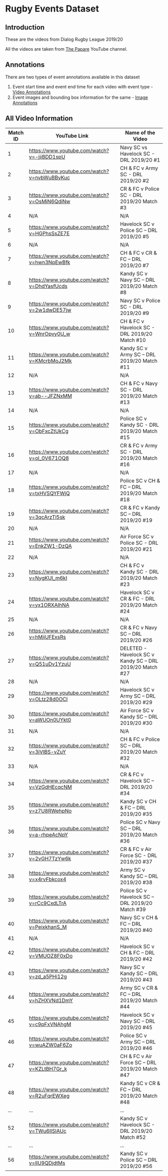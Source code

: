 # Rugby Events Dataset

## Introduction

These are the videos from Dialog Rugby League 2019/20

All the videos are taken from [The Papare](https://www.thepapare.com/) YouTube channel.

## Annotations

There are two types of event annotations available in this dataset

1. Event start time and event end time for each video with event type - [Video Annotations](image-annotations/)
2. Event images and bounding box information for the same - [Image Annotations](video-annotations/)



## All Video Information

| Match ID | YouTube Link | Name of the Video |
| --- | ----------- | --- |
| 1 | https://www.youtube.com/watch?v=-jjiBDD1spU | Navy SC vs Havelock SC - DRL 2019/20 #1 | test |
| 2 | https://www.youtube.com/watch?v=nvbWuBByKuc | CH & FC v Army SC - DRL 2019/20 #2 | test |
| 3 | https://www.youtube.com/watch?v=OsMiN6QdiNw | CR & FC v Police SC - DRL 2019/20 Match #3 | test |
| 4 | N/A | N/A |
| 5 | https://www.youtube.com/watch?v=HGPhsSsZE7E | Havelock SC v Police SC – DRL 2019/20 #5 |
| 6 | N/A | N/A |
| 7 | https://www.youtube.com/watch?v=hwn3NpEwBfk | CH & FC v CR & FC – DRL 2019/20 #7 |
| 8 | https://www.youtube.com/watch?v=DhdYasfUcds | Kandy SC v Navy SC – DRL 2019/20 Match #8 |
| 9 | https://www.youtube.com/watch?v=2w1dwDE57jw | Navy SC v Police SC - DRL 2019/20 #9 |
| 10 | https://www.youtube.com/watch?v=WnrOpvy0U_w | CH & FC v Havelock SC - DRL 2019/20 Match #10 |
| 11 | https://www.youtube.com/watch?v=KMcrbMoJ2Mk | Kandy SC v Army SC – DRL 2019/20 Match #11 |
| 12 | N/A | N/A |
| 13 | https://www.youtube.com/watch?v=ab--JFZNxMM | CH & FC v Navy SC - DRL 2019/20 Match #13 |
| 14 | N/A | N/A |
| 15 | https://www.youtube.com/watch?v=ObFxcZtUkCg | Police SC v Kandy SC - DRL 2019/20 Match #15 |
| 16 | https://www.youtube.com/watch?v=ol_0V671OQ8 | CR & FC v Army SC - DRL 2019/20 Match #16 |
| 17 | N/A | N/A |
| 18 | https://www.youtube.com/watch?v=txHVSQYFWjQ | Police SC v CH & FC – DRL 2019/20 Match #18 |
| 19 | https://www.youtube.com/watch?v=3qcArzTl5sk | CR & FC v Kandy SC – DRL 2019/20 #19 |
| 20 | N/A | N/A |
| 21 | https://www.youtube.com/watch?v=EnkZW1-DzQA | Air Force SC v Police SC - DRL 2019/20 #21 |
| 22 | N/A | N/A |
| 23 | https://www.youtube.com/watch?v=NygKUl_m6kI | CH & FC v Kandy SC - DRL 2019/20 Match #23 |
| 24 | https://www.youtube.com/watch?v=yx1ORXAIhNA | Havelock SC v CR & FC - DRL 2019/20 Match #24 |
| 25 | N/A | N/A |
| 26 | https://www.youtube.com/watch?v=hMjiUFExsRs | CR & FC v Navy SC – DRL 2019/20 #26 |
| 27 | https://www.youtube.com/watch?v=Q51uDv1YzuU | DELETED - Havelock SC v Kandy SC – DRL 2019/20 Match #27 |
| 28 | N/A | N/A |
| 29 | https://www.youtube.com/watch?v=OLtz28d0OCI | Havelock SC v Army SC – DRL 2019/20 #29 |
| 30 | https://www.youtube.com/watch?v=aWUOn0UYkt0 | Air Force SC v Kandy SC – DRL 2019/20 #30 |
| 31 | N/A | N/A |
| 32 | https://www.youtube.com/watch?v=3iVlBS-vZuY | CH & FC v Police SC – DRL 2019/20 Match #32 |
| 33 | N/A | N/A |
| 34 | https://www.youtube.com/watch?v=VzGdHEcqcNM | CR & FC v Havelock SC – DRL 2019/20 #34 |
| 35 | https://www.youtube.com/watch?v=z7U8RWehpNo | Kandy SC v CH & FC – DRL 2019/20 #35 |
| 36 | https://www.youtube.com/watch?v=a-rhpeAcNpY | Police SC v Navy SC – DRL 2019/20 Match #36 |
| 37 | https://www.youtube.com/watch?v=2vGH7TzYw6k | CR & FC v Air Force SC - DRL 2019/20 #37 |
| 38 | https://www.youtube.com/watch?v=x4rvFbkcox4 | Army SC v Kandy SC – DRL 2019/20 #38 |
| 39 | https://www.youtube.com/watch?v=rCc9CxdLTrA | Police SC v Havelock SC – DRL 2019/20 Match #39 |
| 40 | https://www.youtube.com/watch?v=PeixkhanS_M | Navy SC v CH & FC – DRL 2019/20 #40 |
| 41 | N/A | N/A |
| 42 | https://www.youtube.com/watch?v=VMUOZ8F0xDo | Havelock SC v CH & FC – DRL 2019/20 #42 |
| 43 | https://www.youtube.com/watch?v=zd_a5PHi12g | Navy SC v Kandy SC – DRL 2019/20 #43 |
| 44 | https://www.youtube.com/watch?v=hZHXVNd1DmY | Army SC v CR & FC – DRL 2019/20 Match #44 |
| 45 | https://www.youtube.com/watch?v=c9pFxVNAhgM | Havelock SC v Navy SC – DRL 2019/20 #45 |
| 46 | https://www.youtube.com/watch?v=wuAZW0aF6Zo | Police SC v Army SC – DRL 2019/20 #46 |
| 47 | https://www.youtube.com/watch?v=KZLtBH7Gr_k | CH & FC v Air Force SC – DRL 2019/20 Match #47 |
| 48 | https://www.youtube.com/watch?v=R2uFqrEWXeg | Kandy SC v CR & FC – DRL 2019/20 Match #48 |
| ... | ... | ... |
| 52 | https://www.youtube.com/watch?v=TWu6lISlAUc | Kandy SC v Havelock SC - DRL 2019/20 Match #52 |
| ... | ... | ... |
| 56 | https://www.youtube.com/watch?v=lIU9QDjdtMs | Kandy SC v Police SC – DRL 2019/20 #56 |

